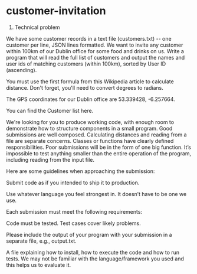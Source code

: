 # customer-invitation

1. Technical problem

We have some customer records in a text file (customers.txt) -- one customer per line, JSON lines formatted. We want to invite any customer within 100km of our Dublin office for some food and drinks on us. Write a program that will read the full list of customers and output the names and user ids of matching customers (within 100km), sorted by User ID (ascending).

You must use the first formula from this Wikipedia article to calculate distance. Don't forget, you'll need to convert degrees to radians.

The GPS coordinates for our Dublin office are 53.339428, -6.257664.

You can find the Customer list here.

We're looking for you to produce working code, with enough room to demonstrate how to structure components in a small program. Good submissions are well composed. Calculating distances and reading from a file are separate concerns. Classes or functions have clearly defined responsibilities.  Poor submissions will be in the form of one big function. It’s impossible to test anything smaller than the entire operation of the program, including reading from the input file.

 

Here are some guidelines when approaching the submission:

Submit code as if you intended to ship it to production.

Use whatever language you feel strongest in. It doesn’t have to be one we use.

 

Each submission must meet the following requirements:

Code must be tested. Test cases cover likely problems.

Please include the output of your program with your submission in a separate file, e.g., output.txt.

A file explaining how to install, how to execute the code and how to run tests. We may not be familiar with the language/framework you used and this helps us to evaluate it.

